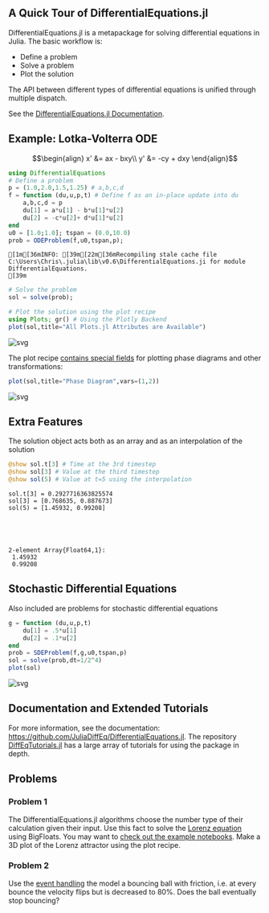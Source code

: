 
## A Quick Tour of DifferentialEquations.jl

DifferentialEquations.jl is a metapackage for solving differential equations in Julia. The basic workflow is:

- Define a problem
- Solve a problem
- Plot the solution

The API between different types of differential equations is unified through multiple dispatch.

See the [DifferentialEquations.jl Documentation](http://docs.juliadiffeq.org/latest/index.html).

## Example: Lotka-Volterra ODE

$$\begin{align}
x' &= ax - bxy\\
y' &= -cy + dxy
\end{align}$$


```julia
using DifferentialEquations
# Define a problem
p = (1.0,2.0,1.5,1.25) # a,b,c,d
f = function (du,u,p,t) # Define f as an in-place update into du
    a,b,c,d = p
    du[1] = a*u[1] - b*u[1]*u[2]
    du[2] = -c*u[2]+ d*u[1]*u[2]
end
u0 = [1.0;1.0]; tspan = (0.0,10.0)
prob = ODEProblem(f,u0,tspan,p);
```

    [1m[36mINFO: [39m[22m[36mRecompiling stale cache file C:\Users\Chris\.julia\lib\v0.6\DifferentialEquations.ji for module DifferentialEquations.
    [39m


```julia
# Solve the problem
sol = solve(prob);
```


```julia
# Plot the solution using the plot recipe
using Plots; gr() # Using the Plotly Backend
plot(sol,title="All Plots.jl Attributes are Available")
```




![svg](DiffEq_files/DiffEq_4_0.svg)



The plot recipe [contains special fields](http://docs.juliadiffeq.org/latest/basics/plot.html) for plotting phase diagrams and other transformations:


```julia
plot(sol,title="Phase Diagram",vars=(1,2))
```




![svg](DiffEq_files/DiffEq_6_0.svg)



## Extra Features

The solution object acts both as an array and as an interpolation of the solution


```julia
@show sol.t[3] # Time at the 3rd timestep
@show sol[3] # Value at the third timestep
@show sol(5) # Value at t=5 using the interpolation 
```

    sol.t[3] = 0.2927716363825574
    sol[3] = [0.768635, 0.887673]
    sol(5) = [1.45932, 0.99208]





    2-element Array{Float64,1}:
     1.45932
     0.99208



## Stochastic Differential Equations

Also included are problems for stochastic differential equations


```julia
g = function (du,u,p,t)
    du[1] = .5*u[1] 
    du[2] = .1*u[2]
end
prob = SDEProblem(f,g,u0,tspan,p)
sol = solve(prob,dt=1/2^4)
plot(sol)
```




![svg](DiffEq_files/DiffEq_10_0.svg)



## Documentation and Extended Tutorials

For more information, see the documentation: https://github.com/JuliaDiffEq/DifferentialEquations.jl. The repository [DiffEqTutorials.jl](https://github.com/JuliaDiffEq/DiffEqTutorials.jl) has a large array of tutorials for using the package in depth.

## Problems 

### Problem 1

The DifferentialEquations.jl algorithms choose the number type of their calculation given their input. Use this fact to solve the [Lorenz equation](https://en.wikipedia.org/wiki/Lorenz_system) using BigFloats. You may want to [check out the example notebooks](https://github.com/JuliaDiffEq/DiffEqTutorials.jl). Make a 3D plot of the Lorenz attractor using the plot recipe.



### Problem 2

Use the [event handling](http://docs.juliadiffeq.org/latest/features/callback_functions.html) the model a bouncing ball with friction, i.e. at every bounce the velocity flips but is decreased to 80%. Does the ball eventually stop bouncing?
